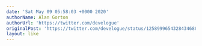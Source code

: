 ```yaml
---
date: 'Sat May 09 05:58:03 +0000 2020'
authorName: Alan Gorton
authorUrl: 'https://twitter.com/develogue'
originalPost: 'https://twitter.com/develogue/status/1258999654328434688'
layout: like
---
```

